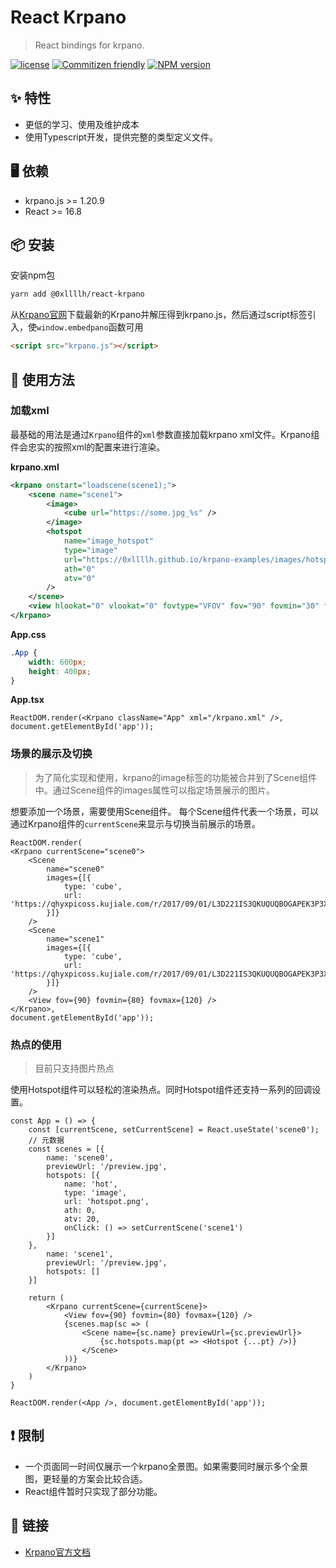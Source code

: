 # React Krpano
> React bindings for krpano.


[![license](https://img.shields.io/badge/license-MIT-blue.svg)](https://github.com/0xLLLLH/react-krpano/blob/main/LICENSE)
[![Commitizen friendly](https://img.shields.io/badge/commitizen-friendly-brightgreen.svg)](http://commitizen.github.io/cz-cli/)
[![NPM version][npm-image]][npm-url]

[npm-image]: https://img.shields.io/npm/v/@0xllllh/react-krpano?style=flat-square
[npm-url]: https://www.npmjs.com/package/@0xllllh/react-krpano

## ✨ 特性
* 更低的学习、使用及维护成本
* 使用Typescript开发，提供完整的类型定义文件。

## 🖥 依赖

* krpano.js >= 1.20.9
* React >= 16.8

## 📦 安装

安装npm包
``` bash
yarn add @0xllllh/react-krpano
```
从[Krpano官网](https://krpano.com/download/)下载最新的Krpano并解压得到krpano.js，然后通过script标签引入，使`window.embedpano`函数可用
```html
<script src="krpano.js"></script>
```

## 🔨 使用方法
### 加载xml
最基础的用法是通过`Krpano`组件的`xml`参数直接加载krpano xml文件。Krpano组件会忠实的按照xml的配置来进行渲染。

**krpano.xml**
```xml
<krpano onstart="loadscene(scene1);">
    <scene name="scene1">
        <image>
            <cube url="https://some.jpg_%s" />
        </image>
        <hotspot
            name="image_hotspot"
            type="image"
            url="https://0xllllh.github.io/krpano-examples/images/hotspot.png"
            ath="0"
            atv="0"
        />
    </scene>
    <view hlookat="0" vlookat="0" fovtype="VFOV" fov="90" fovmin="30" fovmax="150" />
</krpano>
```

**App.css**
``` css
.App {
    width: 600px;
    height: 400px;
}
```

**App.tsx**
``` tsx
ReactDOM.render(<Krpano className="App" xml="/krpano.xml" />, document.getElementById('app'));
```




### 场景的展示及切换
> 为了简化实现和使用，krpano的image标签的功能被合并到了Scene组件中。通过Scene组件的images属性可以指定场景展示的图片。

想要添加一个场景，需要使用Scene组件。
每个Scene组件代表一个场景，可以通过Krpano组件的`currentScene`来显示与切换当前展示的场景。

```tsx
ReactDOM.render(
<Krpano currentScene="scene0">
    <Scene
        name="scene0"
        images={[{
            type: 'cube',
            url: 'https://qhyxpicoss.kujiale.com/r/2017/09/01/L3D221IS3QKUQUQBOGAPEK3P3XU888_7500x1250.jpg_%s',
        }]}
    />
    <Scene
        name="scene1"
        images={[{
            type: 'cube',
            url: 'https://qhyxpicoss.kujiale.com/r/2017/09/01/L3D221IS3QKUQUQBOGAPEK3P3XU888_7500x1250.jpg_%s',
        }]}
    />
    <View fov={90} fovmin={80} fovmax={120} />
</Krpano>,
document.getElementById('app'));
```

### 热点的使用

> 目前只支持图片热点

使用Hotspot组件可以轻松的渲染热点。同时Hotspot组件还支持一系列的回调设置。

```tsx
const App = () => {
    const [currentScene, setCurrentScene] = React.useState('scene0');
    // 元数据
    const scenes = [{
        name: 'scene0',
        previewUrl: '/preview.jpg',
        hotspots: [{
            name: 'hot',
            type: 'image',
            url: 'hotspot.png',
            ath: 0,
            atv: 20,
            onClick: () => setCurrentScene('scene1')
        }]
    },
        name: 'scene1',
        previewUrl: '/preview.jpg',
        hotspots: []
    }]

    return (
        <Krpano currentScene={currentScene}>
            <View fov={90} fovmin={80} fovmax={120} />
            {scenes.map(sc => (
                <Scene name={sc.name} previewUrl={sc.previewUrl}>
                    {sc.hotspots.map(pt => <Hotspot {...pt} />)}
                </Scene>
            ))}
        </Krpano>
    )
}

ReactDOM.render(<App />, document.getElementById('app'));
```

## ❗️ 限制

* 一个页面同一时间仅展示一个krpano全景图。如果需要同时展示多个全景图，更轻量的方案会比较合适。
* React组件暂时只实现了部分功能。

## 🔗 链接
* [Krpano官方文档](https://krpano.com/docu/xml/)
